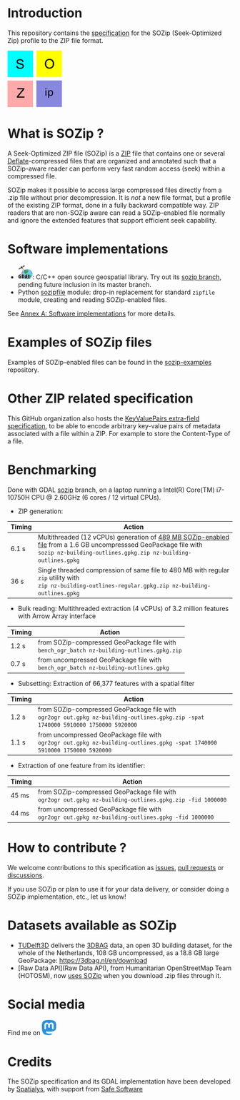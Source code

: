 # Introduction

This repository contains the [specification](sozip_specification.md) for the SOZip
(Seek-Optimized Zip) profile to the ZIP file format.

[![Logo](images/logo.png)](sozip_specification.md)

# What is SOZip ?

A Seek-Optimized ZIP file (SOZip) is a
[ZIP](https://en.wikipedia.org/wiki/ZIP_(file_format)) file that contains one
or several [Deflate](https://www.ietf.org/rfc/rfc1951.txt)-compressed files
that are organized and annotated such that a SOZip-aware reader can perform
very fast random access (seek) within a compressed file.

SOZip makes it possible to access large compressed files directly from a .zip
file without prior decompression. It is *not* a new file format, but a profile
of the existing ZIP format, done in a fully backward compatible way. ZIP
readers that are non-SOZip aware can read a SOZip-enabled file
normally and ignore the extended features that support efficient seek
capability.

# Software implementations

- [![GDAL](images/gdalicon.png)](https://gdal.org): C/C++ open source geospatial library.
  Try out its [sozip branch](https://github.com/rouault/gdal/tree/sozip), pending
  future inclusion in its master branch.
- Python [sozipfile](https://github.com/sozip/sozipfile) module: drop-in replacement
  for standard ``zipfile`` module, creating and reading SOZip-enabled files.

See [Annex A: Software implementations](https://github.com/sozip/sozip-spec/blob/master/sozip_specification.md#annex-a-software-implementations)
for more details.

# Examples of SOZip files

Examples of SOZip-enabled files can be found in the
[sozip-examples](https://github.com/sozip/sozip-examples) repository.

# Other ZIP related specification

This GitHub organization also hosts the
[KeyValuePairs extra-field specification](https://github.com/sozip/keyvaluepairs-spec/blob/master/zip_keyvalue_extra_field_specification.md),
to be able to encode arbitrary key-value pairs of metadata associated with a file
within a ZIP. For example to store the Content-Type of a file.

# Benchmarking

Done with GDAL [sozip](https://github.com/rouault/gdal/tree/sozip) branch, on a
laptop running a Intel(R) Core(TM) i7-10750H CPU @ 2.60GHz (6 cores / 12 virtual CPUs).

* ZIP generation:

| Timing | Action                                                                     |
| ------ | -------------------------------------------------------------------------- |
|  6.1 s | Multithreaded (12 vCPUs) generation of [489 MB SOZip-enabled file](https://download.osgeo.org/gdal/data/sozip/nz-building-outlines.gpkg.zip) from a 1.6 GB uncompresssed GeoPackage file with<br>``sozip nz-building-outlines.gpkg.zip nz-building-outlines.gpkg`` |
|  36 s  | Single threaded compression of same file to 480 MB with regular ``zip`` utility with<br>``zip nz-building-outlines-regular.gpkg.zip nz-building-outlines.gpkg`` |

* Bulk reading: Multithreaded extraction (4 vCPUs) of 3.2 million features with Arrow Array interface

| Timing | Action                                                                     |
| ------ | -------------------------------------------------------------------------- |
|  1.2 s | from SOZip-compressed GeoPackage file with<br>``bench_ogr_batch nz-building-outlines.gpkg.zip`` |
|  0.7 s | from uncompressed GeoPackage file with<br>``bench_ogr_batch nz-building-outlines.gpkg`` |

* Subsetting: Extraction of 66,377 features with a spatial filter

| Timing | Action                                                                     |
| ------ | -------------------------------------------------------------------------- |
|  1.2 s | from SOZip-compressed GeoPackage file with<br>``ogr2ogr out.gpkg nz-building-outlines.gpkg.zip -spat 1740000 5910000 1750000 5920000`` |
|  1.1 s | from uncompressed GeoPackage file with<br>``ogr2ogr out.gpkg nz-building-outlines.gpkg -spat 1740000 5910000 1750000 5920000`` |

* Extraction of one feature from its identifier:

| Timing | Action                                                                     |
| ------ | -------------------------------------------------------------------------- |
|  45 ms | from SOZip-compressed GeoPackage file with<br>``ogr2ogr out.gpkg nz-building-outlines.gpkg.zip -fid 1000000`` |
|  44 ms | from uncompressed GeoPackage file with<br>``ogr2ogr out.gpkg nz-building-outlines.gpkg -fid 1000000`` |

# How to contribute ?

We welcome contributions to this specification as [issues](https://github.com/sozip/sozip-spec/issues),
[pull requests](https://github.com/sozip/sozip-spec/pulls) or
[discussions](https://github.com/sozip/sozip-spec/discussions).

If you use SOZip or plan to use it for your data delivery, or consider doing a
SOZip implementation, etc., let us know!

# Datasets available as SOZip

* [TUDelft3D](https://3d.bk.tudelft.nl/) delivers the [3DBAG](https://docs.3dbag.nl/en/) data, an open 3D building dataset, for the whole of the Netherlands, 108 GB uncompressed, as a 18.8 GB large GeoPackage: https://3dbag.nl/en/download
* [Raw Data API](Raw Data API), from Humanitarian OpenStreetMap Team (HOTOSM), now [uses SOZip](https://github.com/hotosm/raw-data-api#introduction-of-sozip) when you download .zip files through it.

# Social media

Find me on [![Mastodon](images/Mastodon_Logotype_(Simple).png)](https://fosstodon.org/@sozip)

# Credits

The SOZip specification and its GDAL implementation have been developed by
[Spatialys](https://www.spatialys.com), with support from [Safe Software](https://www.safe.com/)

<!---
# Adopters

(Put here a list of organizations, in particular data producers, that have
adopted SOZip)
-->
